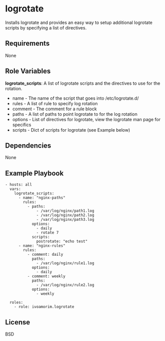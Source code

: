 logrotate
=========

Installs logrotate and provides an easy way to setup additional logrotate scripts by specifying a list of directives.

Requirements
------------

None

Role Variables
--------------

**logrotate_scripts**: A list of logrotate scripts and the directives to use for the rotation.

* name - The name of the script that goes into /etc/logrotate.d/
* rules - A list of rule to specify log rotation
* comment - The comment for a rule block
* paths - A list of paths to point logrotate to for the log rotation
* options - List of directives for logrotate, view the logrotate man page for specifics
* scripts - Dict of scripts for logrotate (see Example below)


Dependencies
------------

None

Example Playbook
----------------
```
- hosts: all
  vars:
    logrotate_scripts:
      - name: "nginx-paths"
        rules:
          - paths:
              - /var/log/nginx/path1.log
              - /var/log/nginx/path2.log
              - /var/log/nginx/path3.log
            options:
              - daily
              - rotate 7
            scripts:
              postrotate: "echo test"
      - name: "nginx-rules"
        rules:
          - comment: daily
            paths:
              - /var/log/nginx/rule1.log
            options:
              - daily
          - comment: weekly
            paths:
              - /var/log/nginx/rule2.log
            options:
              - weekly

  roles:
    - role: ivoamorim.logrotate
```

License
-------

BSD
